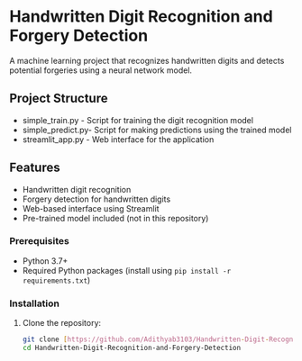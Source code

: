 # Handwritten Digit Recognition and Forgery Detection
A machine learning project that recognizes handwritten digits and detects potential forgeries using a neural network model.

## Project Structure
- simple_train.py - Script for training the digit recognition model
- simple_predict.py- Script for making predictions using the trained model
- streamlit_app.py - Web interface for the application

## Features
- Handwritten digit recognition
- Forgery detection for handwritten digits
- Web-based interface using Streamlit
- Pre-trained model included (not in this repository)

### Prerequisites
- Python 3.7+
- Required Python packages (install using `pip install -r requirements.txt`)

### Installation
1. Clone the repository:
   ```bash
   git clone [https://github.com/Adithyab3103/Handwritten-Digit-Recognition-and-Forgery-Detection.git](https://github.com/Adithyab3103/Handwritten-Digit-Recognition-and-Forgery-Detection.git)
   cd Handwritten-Digit-Recognition-and-Forgery-Detection
